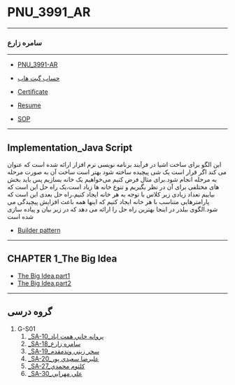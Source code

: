 # PNU_3991_AR
---------
### سامره زارع
 
---
- [PNU_3991-AR](https://github.com/samere-zare/PNU_3991_AR)
- [حساب گیت هاب](https://github.com/samere-zare)
- [Certificate](https://github.com/samere-zare/certificate/blob/main/JavaScript_certificate.jpg)

- [Resume](https://samere-zare.github.io/Resume/)

- [SOP](https://samere-zare.github.io/SOP/)

--------------
## Implementation_Java Script

این الگو برای ساخت اشیا در فرآیند برنامه نویسی نرم افزار ارائه شده است که عنوان می کند اگر قرار است یک شی پیچیده ساخته شود بهتر است ساخت آن به صورت مرحله به مرحله انجام شود.برای مثال فرض کنیم می‌خواهیم یک خانه بسازیم پس باید بخش های مختلفی برای آن در نظر بگیریم و تنوع خانه ها زیاد است،یک راه حل این است که بیاییم تعداد زیادی زیر کلاس با توجه به هر خانه ایجاد کنیم،راه حل بعدی این است که پارامترهایی متناسب با هر خانه ایجاد کنیم که اینها همه باعث افزایش پیچیدگی می شود.الگوی بیلدر در اینجا بهترین راه حل را ارائه می دهد که در زیر بیان و پیاده سازی شده است

- [Builder pattern](https://github.com/samere-zare/PNU_3991_AR/blob/main/SoftwareArchitecture/Builder%20pattern.mp4)
------------------
## CHAPTER 1_The Big Idea
- [The Big Idea.part1](https://github.com/samere-zare/PNU_3991_AR/blob/main/SoftwareArchitecture/part1.big%20idea.mp4)
- [The Big Idea.part2](https://github.com/samere-zare/PNU_3991_AR/blob/main/SoftwareArchitecture/part2..big%20idea.mp4)
--------------
## گروه  درسی

1. G-S01
   1. [_SA-10_پروانه خاني همت اباد](https://github.com/AliRazavi-edu/PNU_3991/tree/master/_MSc/SoftwareArchitecture/1115280_01/10_%D9%BE%D8%B1%D9%88%D8%A7%D9%86%D9%87%20%D8%AE%D8%A7%D9%86%D9%8A%20%D9%87%D9%85%D8%AA%20%D8%A7%D8%A8%D8%A7%D8%AF) 
   1. [_SA-18_سامره زارع](https://github.com/AliRazavi-edu/PNU_3991/tree/master/_MSc/SoftwareArchitecture/1115280_01/18_%D8%B3%D8%A7%D9%85%D8%B1%D9%87%20%D8%B2%D8%A7%D8%B1%D8%B9)
   1. [_SA-19_سحر زيني وندمقدم](https://github.com/AliRazavi-edu/PNU_3991/tree/master/_MSc/SoftwareArchitecture/1115280_01/19_%D8%B3%D8%AD%D8%B1%20%D8%B2%D9%8A%D9%86%D9%8A%20%D9%88%D9%86%D8%AF%D9%85%D9%82%D8%AF%D9%85)       
    1. [_SA-20_عليرضا سعيدي پور](https://github.com/AliRazavi-edu/PNU_3991/tree/master/_MSc/SoftwareArchitecture/1115280_01/20_%D8%B9%D9%84%D9%8A%D8%B1%D8%B6%D8%A7%20%D8%B3%D8%B9%D9%8A%D8%AF%D9%8A%20%D9%BE%D9%88%D8%B1)    
    1. [_SA-27_كلثوم محمدي](https://github.com/AliRazavi-edu/PNU_3991/tree/master/_MSc/SoftwareArchitecture/1115280_01/27_%D9%83%D9%84%D8%AB%D9%88%D9%85%20%D9%85%D8%AD%D9%85%D8%AF%D9%8A) 
    1. [_SA-30_علي مهرايي](https://github.com/AliRazavi-edu/PNU_3991/tree/master/_MSc/SoftwareArchitecture/1115280_01/30_%D8%B9%D9%84%D9%8A%20%D9%85%D9%87%D8%B1%D8%A7%D9%8A%D9%8A)   
